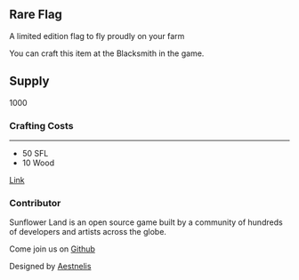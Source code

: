 ## Rare Flag

A limited edition flag to fly proudly on your farm

You can craft this item at the Blacksmith in the game.

## Supply

1000

### Crafting Costs

---

- 50 SFL
- 10 Wood

[Link](https://docs.sunflower-land.com/crafting-guide)

### Contributor

Sunflower Land is an open source game built by a community of hundreds of developers and artists across the globe.

Come join us on [Github](https://github.com/sunflower-land/sunflower-land)

Designed by [Aestnelis](https://twitter.com/containsapathy)
